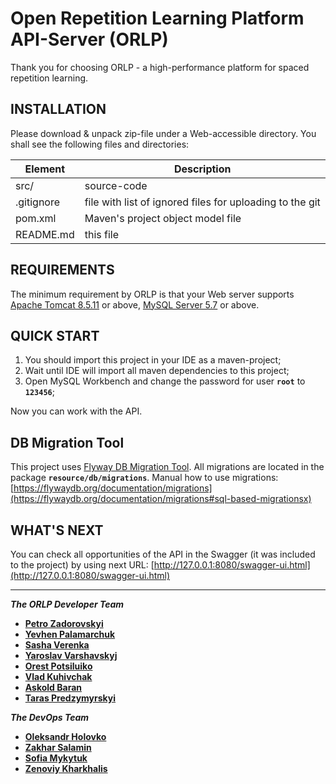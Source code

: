 Open Repetition Learning Platform API-Server (ORLP)
==================================================


Thank you for choosing ORLP - a high-performance platform for spaced repetition learning.


INSTALLATION
------------

Please download & unpack zip-file under a Web-accessible directory. You shall see the following files and directories:

| Element |Description |
| ------ | ------ |
| src/ |source-code|
|.gitignore|file with list of ignored files for uploading to the git|
|pom.xml|Maven's project object model file|
|README.md|this file|


REQUIREMENTS
------------

The minimum requirement by ORLP is that your Web server supports [Apache Tomcat 8.5.11](https://tomcat.apache.org/download-80.cgi) or above, 
[MySQL Server 5.7](https://dev.mysql.com/downloads/mysql/) or above. 


QUICK START
-----------

1. You should import this project in your IDE as a maven-project;
2. Wait until IDE will import all maven dependencies to this project;
3. Open MySQL Workbench and change the password for user **`root`** to **`123456`**;

Now you can work with the API.

DB Migration Tool
-----------------

This project uses [Flyway DB Migration Tool](https://flywaydb.org/).
All migrations are located in the package **`resource/db/migrations`**.
Manual how to use migrations:
[https://flywaydb.org/documentation/migrations](https://flywaydb.org/documentation/migrations#sql-based-migrationsx)

WHAT'S NEXT
-----------

You can check all opportunities of the API in the Swagger (it was included to the project) by using next URL:
[http://127.0.0.1:8080/swagger-ui.html](http://127.0.0.1:8080/swagger-ui.html)

-----------

***The ORLP Developer Team***
- [**Petro Zadorovskyi**](https://github.com/zadorovskyi)
- [**Yevhen Palamarchuk**](https://github.com/YevhenPalamarchuk/)
- [**Sasha Verenka**](https://github.com/OleksandrVerenka)
- [**Yaroslav Varshavskyj**](https://github.com/jarkinV)
- [**Orest Potsiluiko**](https://github.com/OrestPotsiluiko)
- [**Vlad Kuhivchak**](https://github.com/Vkiro)
- [**Askold Baran**](https://github.com/askoldbaran)
- [**Taras Predzymyrskyi**](https://github.com/tararas124)

***The DevOps Team***
- [**Oleksandr Holovko**](https://github.com/oholovko)
- [**Zakhar Salamin**](https://github.com/zakharSal)
- [**Sofia Mykytuk**](https://github.com/SofiiaMyk)
- [**Zenoviy Kharkhalis**](https://github.com/ZenykK)
